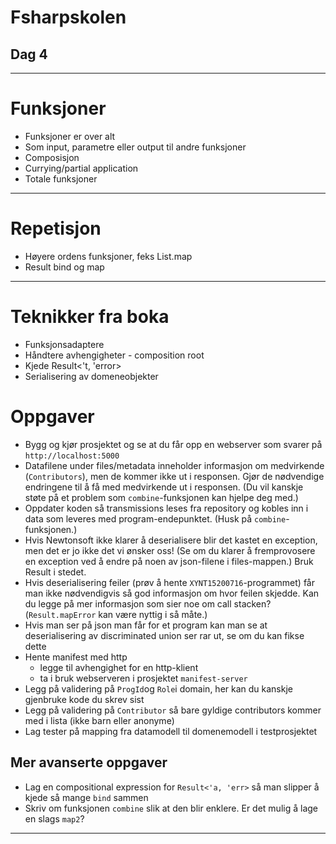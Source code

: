 <!-- class: center, middle -->

# Fsharpskolen
## Dag 4

---

# Funksjoner

* Funksjoner er over alt
* Som input, parametre eller output til andre funksjoner
* Composisjon
* Currying/partial application
* Totale funksjoner

---

# Repetisjon

* Høyere ordens funksjoner, feks List.map
* Result bind og map

---

# Teknikker fra boka

* Funksjonsadaptere
* Håndtere avhengigheter - composition root
* Kjede Result<'t, 'error>
* Serialisering av domeneobjekter

# Oppgaver
* Bygg og kjør prosjektet og se at du får opp en webserver som svarer på `http://localhost:5000`
* Datafilene under files/metadata inneholder informasjon om medvirkende (`Contributors`), men de kommer ikke ut i responsen. Gjør de nødvendige endringene til å få med medvirkende ut i responsen. (Du vil kanskje støte på et problem som `combine`-funksjonen kan hjelpe deg med.)
* Oppdater koden så transmissions leses fra repository og kobles inn i data som leveres med program-endepunktet. (Husk på `combine`-funksjonen.)
* Hvis Newtonsoft ikke klarer å deserialisere blir det kastet en exception, men det er jo ikke det vi ønsker oss! (Se om du klarer å fremprovosere en exception ved å endre på noen av json-filene i files-mappen.) Bruk Result i stedet.
* Hvis deserialisering feiler (prøv å hente `XYNT15200716`-programmet) får man ikke nødvendigvis så god informasjon om hvor feilen skjedde. Kan du legge på mer informasjon som sier noe om call stacken? (`Result.mapError` kan være nyttig i så måte.)
* Hvis man ser på json man får for et program kan man se at deserialisering av discriminated union ser rar ut, se om du kan fikse dette
* Hente manifest med http 
  * legge til avhengighet for en http-klient
  * ta i bruk webserveren i prosjektet `manifest-server`
* Legg på validering på `ProgId`og `Role`i domain, her kan du kanskje gjenbruke kode du skrev sist
* Legg på validering på `Contributor` så bare gyldige contributors kommer med i lista (ikke barn eller anonyme)
* Lag tester på mapping fra datamodell til domenemodell i testprosjektet

## Mer avanserte oppgaver
* Lag en compositional expression for `Result<'a, 'err>` så man slipper å kjede så mange `bind` sammen
* Skriv om funksjonen `combine` slik at den blir enklere. Er det mulig å lage en slags `map2`?

-----
